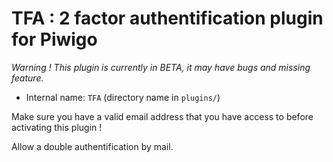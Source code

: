 # TFA : 2 factor authentification plugin for Piwigo

*Warning ! This plugin is currently in BETA, it may have bugs and missing feature.*

* Internal name: `TFA` (directory name in `plugins/`)

Make sure you have a valid email address that you have access to before activating this plugin !

Allow a double authentification by mail.
